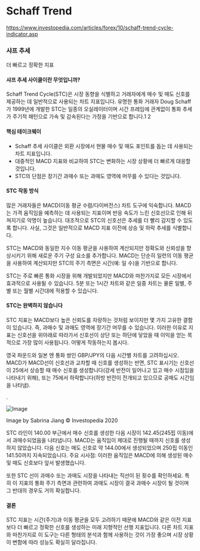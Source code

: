 # Schaff Trend

https://www.investopedia.com/articles/forex/10/schaff-trend-cycle-indicator.asp



### 샤프 추세 

더 빠르고 정확한 지표



#### 샤프 추세 사이클이란 무엇입니까?

Schaff Trend Cycle(STC)은 시장 동향을 식별하고 거래자에게 매수 및 매도 신호를 제공하는 데 일반적으로 사용되는 차트 지표입니다. 유명한 통화 거래자 Doug Schaff가 1999년에 개발한 STC는 일종의 오실레이터이며 시간 프레임에 관계없이 통화 추세가 주기적 패턴으로 가속 및 감속된다는 가정을 기반으로 합니다.1 2



#### 핵심 테이크웨이

- Schaff 추세 사이클은 외환 시장에서 현물 매수 및 매도 포인트를 돕는 데 사용되는 차트 지표입니다.
- 대중적인 MACD 지표와 비교하여 STC는 변화하는 시장 상황에 더 빠르게 대응할 것입니다.
- STC의 단점은 장기간 과매수 또는 과매도 영역에 머무를 수 있다는 것입니다.



#### STC 작동 방식

많은 거래자들은 MACD(이동 평균 수렴/다이버전스) 차트 도구에 익숙합니다. MACD는 가격 움직임을 예측하는 데 사용되는 지표이며 반응 속도가 느린 신호선으로 인해 뒤쳐지기로 악명이 높습니다. 대조적으로 STC의 신호선은 추세를 더 빨리 감지할 수 있도록 합니다. 사실, 그것은 일반적으로 MACD 지표 이전에 상승 및 하락 추세를 식별합니다.

STC는 MACD와 동일한 지수 이동 평균을 사용하여 계산되지만 정확도와 신뢰성을 향상시키기 위해 새로운 주기 구성 요소를 추가합니다. MACD는 단순히 일련의 이동 평균을 사용하여 계산되지만 STC의 주기 측면은 시간(예: 일 수)을 기반으로 합니다.

STC는 주로 빠른 통화 시장을 위해 개발되었지만 MACD와 마찬가지로 모든 시장에서 효과적으로 사용될 수 있습니다. 5분 또는 1시간 차트와 같은 일중 차트는 물론 일별, 주별 또는 월별 시간대에 적용할 수 있습니다.



#### STC는 완벽하지 않습니다

STC 지표는 MACD보다 높은 신뢰도를 자랑하는 것처럼 보이지만 몇 가지 고유한 결함이 있습니다. 즉, 과매수 및 과매도 영역에 장기간 머무를 수 있습니다. 이러한 이유로 지표는 신호선을 위아래로 따라가서 신호선이 상단 또는 하단에 닿았을 때 이익을 얻는 목적으로 가장 많이 사용됩니다. 어떻게 작동하는지 봅시다.

영국 파운드와 일본 엔 통화 쌍인 GBP/JPY의 다음 시간별 차트를 고려하십시오. MACD가 MACD선이 신호선과 교차할 때 신호를 생성하는 반면, STC 표시기는 신호선이 25에서 상승할 때 매수 신호를 생성합니다(강세 반전이 일어나고 있고 매수 시점임을 나타내기 위해), 또는 75에서 하락합니다(하방 반전이 전개되고 있으므로 공매도 시간임을 나타냄).

.

![Image](https://www.investopedia.com/thmb/9RjbqEZ86k3zxzOBJvF6i62X6GY=/4941x3960/filters:no_upscale():max_bytes(150000):strip_icc():format(webp)/dotdash_Final_Schaff_Trend_A_Faster_And_More_Accurate_Indicator_Nov_2020-01-1cdfe3cc605a498283625b713e561607.jpg)

Image by Sabrina Jiang © Investopedia 2020

STC 라인이 140.00 부근에서 매수 신호를 생성한 다음 시장이 142.45(245핍 이동)에서 과매수되었음을 나타냅니다. MACD는 움직임이 제대로 진행될 때까지 신호를 생성하지 않았습니다. 다음 신호는 매도 신호로 약 144.00에서 생성되었으며 250핍 이동인 141.50까지 지속되었습니다. 주요 시사점: 이러한 움직임은 MACD에 의해 생성된 매수 및 매도 신호보다 앞서 발생했습니다.

또한 STC 선이 과매수 또는 과매도 시장을 나타내는 직선이 된 횟수를 확인하세요. 특히 이 지표의 통화 주기 측면과 관련하여 과매도 시장이 결국 과매수 시장이 될 것이며 그 반대의 경우도 거의 확실합니다.



#### 결론

STC 지표는 시간(주기)과 이동 평균을 모두 고려하기 때문에 MACD와 같은 이전 지표보다 더 빠르고 정확한 신호를 생성하는 미래 지향적인 선행 지표입니다. 다른 차트 지표와 마찬가지로 이 도구는 다른 형태의 분석과 함께 사용하는 것이 가장 좋으며 시장 상황이 변함에 따라 성능도 확실히 달라집니다.

